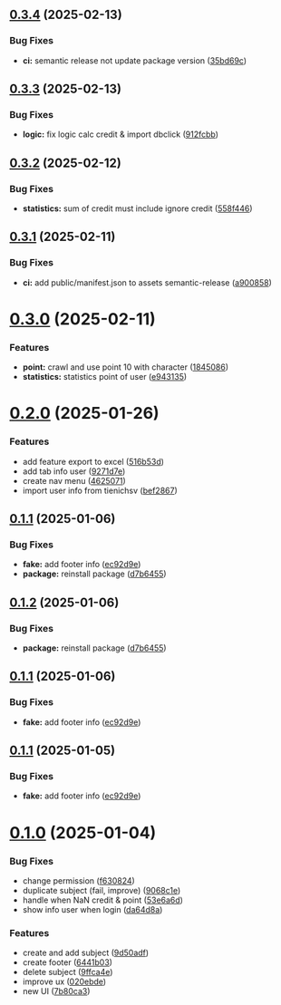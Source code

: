 ## [0.3.4](https://github.com/mpc-ou/mpc-extension/compare/v0.3.3...v0.3.4) (2025-02-13)


### Bug Fixes

* **ci:** semantic release not update package version ([35bd69c](https://github.com/mpc-ou/mpc-extension/commit/35bd69c2a92fb8b53dc66428cbab5bed5cc99260))

## [0.3.3](https://github.com/mpc-ou/mpc-extension/compare/v0.3.2...v0.3.3) (2025-02-13)


### Bug Fixes

* **logic:** fix logic calc credit & import dbclick ([912fcbb](https://github.com/mpc-ou/mpc-extension/commit/912fcbbfdb5527b73fcf8247998bcb3add247adb))

## [0.3.2](https://github.com/mpc-ou/mpc-extension/compare/v0.3.1...v0.3.2) (2025-02-12)


### Bug Fixes

* **statistics:** sum of credit must include ignore credit ([558f446](https://github.com/mpc-ou/mpc-extension/commit/558f44666b83d8a258864cd41e10be2f81e63753))

## [0.3.1](https://github.com/mpc-ou/mpc-extension/compare/v0.3.0...v0.3.1) (2025-02-11)


### Bug Fixes

* **ci:** add public/manifest.json to assets semantic-release ([a900858](https://github.com/mpc-ou/mpc-extension/commit/a90085893adf9bee7173645b6109e71f0e95bcff))

# [0.3.0](https://github.com/mpc-ou/mpc-extension/compare/v0.2.0...v0.3.0) (2025-02-11)


### Features

* **point:** crawl and use point 10 with character ([1845086](https://github.com/mpc-ou/mpc-extension/commit/1845086cad20ffadf8488d171ef339a7bf1950cb))
* **statistics:** statistics point of user ([e943135](https://github.com/mpc-ou/mpc-extension/commit/e943135e0d216d8df505de79e4a593ecc9daf566))

# [0.2.0](https://github.com/holedev/mpc-extension/compare/v0.1.1...v0.2.0) (2025-01-26)


### Features

* add feature export to excel ([516b53d](https://github.com/holedev/mpc-extension/commit/516b53de24b114c5b621e6d7816c30ea5dd981ae))
* add tab info user ([9271d7e](https://github.com/holedev/mpc-extension/commit/9271d7e450d73c125658fc8d685aaa0359372134))
* create nav menu ([4625071](https://github.com/holedev/mpc-extension/commit/4625071a93e0fef821f7bdd17293580402df61ca))
* import user info from tienichsv ([bef2867](https://github.com/holedev/mpc-extension/commit/bef2867d7a412653d5a0dcc6aa0d1db20c83ee83))

## [0.1.1](https://github.com/leho-dev/mpc-extension/compare/v0.1.0...v0.1.1) (2025-01-06)

### Bug Fixes

- **fake:** add footer info ([ec92d9e](https://github.com/leho-dev/mpc-extension/commit/ec92d9eb11632c0b1f4cc9ff397f6732f65590f3))
- **package:** reinstall package ([d7b6455](https://github.com/leho-dev/mpc-extension/commit/d7b6455429ac8a8852f7489b8b88250d4d2213dc))

## [0.1.2](https://github.com/leho-dev/mpc-extension/compare/v0.1.1...v0.1.2) (2025-01-06)

### Bug Fixes

- **package:** reinstall package ([d7b6455](https://github.com/leho-dev/mpc-extension/commit/d7b6455429ac8a8852f7489b8b88250d4d2213dc))

## [0.1.1](https://github.com/leho-dev/mpc-extension/compare/v0.1.0...v0.1.1) (2025-01-06)

### Bug Fixes

- **fake:** add footer info ([ec92d9e](https://github.com/leho-dev/mpc-extension/commit/ec92d9eb11632c0b1f4cc9ff397f6732f65590f3))

## [0.1.1](https://github.com/leho-dev/mpc-extension/compare/v0.1.0...v0.1.1) (2025-01-05)

### Bug Fixes

- **fake:** add footer info ([ec92d9e](https://github.com/leho-dev/mpc-extension/commit/ec92d9eb11632c0b1f4cc9ff397f6732f65590f3))

# [0.1.0](https://github.com/leho-dev/mpc-extension/compare/v0.0.1...v0.1.0) (2025-01-04)

### Bug Fixes

- change permission ([f630824](https://github.com/leho-dev/mpc-extension/commit/f63082456b4a2aec21b1a6642f465d66e72991e1))
- duplicate subject (fail, improve) ([9068c1e](https://github.com/leho-dev/mpc-extension/commit/9068c1ef7dfb546947fb61a32f0aa17ac408f050))
- handle when NaN credit & point ([53e6a6d](https://github.com/leho-dev/mpc-extension/commit/53e6a6d2ae0dd378de2d026df7a788b98803aa7a))
- show info user when login ([da64d8a](https://github.com/leho-dev/mpc-extension/commit/da64d8a75f8d29cf432aad98f9d78b6db42bae01))

### Features

- create and add subject ([9d50adf](https://github.com/leho-dev/mpc-extension/commit/9d50adf708b0d8b3636300cc33c5bccfc1c01057))
- create footer ([6441b03](https://github.com/leho-dev/mpc-extension/commit/6441b03e7d2f64319fe5fb6e7f2993f5a33cbb7d))
- delete subject ([9ffca4e](https://github.com/leho-dev/mpc-extension/commit/9ffca4ee04ec56cca6f492e3972c94a5bf7e5613))
- improve ux ([020ebde](https://github.com/leho-dev/mpc-extension/commit/020ebde7ef75a3d751b16c0623abc9212ef1c12b))
- new UI ([7b80ca3](https://github.com/leho-dev/mpc-extension/commit/7b80ca340d38c0a05510736b24a7c18dcf446e8a))
